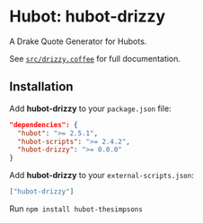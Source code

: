 # Hubot: hubot-drizzy

A Drake Quote Generator for Hubots.

See [`src/drizzy.coffee`](src/drizzy.coffee) for full documentation.

## Installation

Add **hubot-drizzy** to your `package.json` file:

```json
"dependencies": {
  "hubot": ">= 2.5.1",
  "hubot-scripts": ">= 2.4.2",
  "hubot-drizzy": ">= 0.0.0"
}
```

Add **hubot-drizzy** to your `external-scripts.json`:

```json
["hubot-drizzy"]
```

Run `npm install hubot-thesimpsons`


